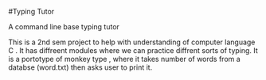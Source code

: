 #Typing Tutor 

A command line base typing tutor

This is a 2nd sem project to help with understanding of computer language C . It has diffreent modules where we can practice diffrent sorts of typing. 
It is a portotype of monkey type , where it takes number of words from a databse (word.txt) then asks user to print it. 

